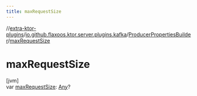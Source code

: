 ```yaml
---
title: maxRequestSize
---
```

//[extra-ktor-plugins](../../../index.md)/[io.github.flaxoos.ktor.server.plugins.kafka](../index.md)/[ProducerPropertiesBuilder](index.md)/[maxRequestSize](max-request-size.md)



# maxRequestSize



[jvm]\
var [maxRequestSize](max-request-size.md): [Any](https://kotlinlang.org/api/latest/jvm/stdlib/kotlin/-any/index.md)?




